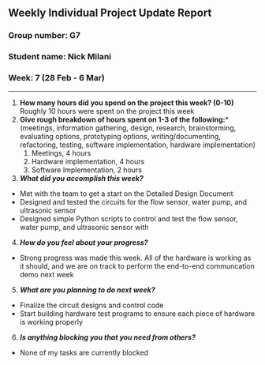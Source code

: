 ## Weekly Individual Project Update Report
### Group number: G7
### Student name: Nick Milani
### Week: 7 (28 Feb - 6 Mar)
___
1. **How many hours did you spend on the project this week? (0-10)** \
    Roughly 10 hours were spent on the project this week
2. **Give rough breakdown of hours spent on 1-3 of the following:***
   (meetings, information gathering, design, research, brainstorming, evaluating options, prototyping options, writing/documenting, refactoring, testing, software implementation, hardware implementation)
   1. Meetings, 4 hours
   2. Hardware implementation, 4 hours
   3. Software Implementation, 2 hours
3. ***What did you accomplish this week?***
  - Met with the team to get a start on the Detailed Design Document
  - Designed and tested the circuits for the flow sensor, water pump, and ultrasonic sensor
  - Designed simple Python scripts to control and test the flow sensor, water pump, and ultrasonic sensor with
4. ***How do you feel about your progress?***
  - Strong progress was made this week. All of the hardware is working as it should, and we are on track to perform the end-to-end communcation demo next week
5. ***What are you planning to do next week?***
  - Finalize the circuit designs and control code
  - Start building hardware test programs to ensure each piece of hardware is working properly
6. ***Is anything blocking you that you need from others?***
  - None of my tasks are currently blocked
